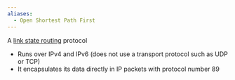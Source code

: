 ```yaml
---
aliases:
  - Open Shortest Path First
---
```

A [link state routing](Routing/Link%20State%20Routing.md) protocol

- Runs over IPv4 and IPv6 (does not use a transport protocol such as UDP or TCP)
- It encapsulates its data directly in IP packets with protocol number 89
